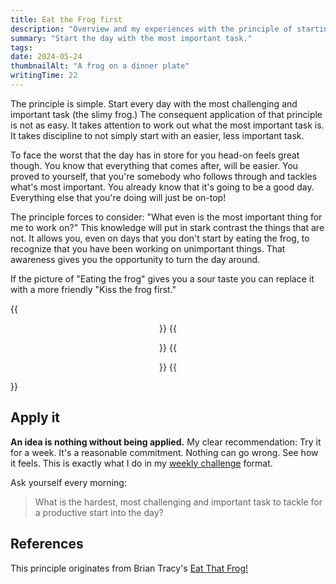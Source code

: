 ```yaml
---
title: Eat the Frog first
description: "Overview and my experiences with the principle of starting the day with the most challenging and important task. Kiss the frog first!"
summary: "Start the day with the most important task."
tags:
date: 2024-05-24
thumbnailAlt: "A frog on a dinner plate"
writingTime: 22
---
```


The principle is simple.
Start every day with the most challenging and important task (the slimy
frog.)
The consequent application of that principle is not as easy.
It takes attention to work out what the most important task is.
It takes discipline to not simply start with an easier, less important task.

To face the worst that the day has in store for you head-on feels great
though.
You know that everything that comes after, will be easier.
You proved to yourself, that you're somebody who follows through and tackles
what's most important.
You already know that it's going to be a good day.
Everything else that you're doing will just be on-top!

The principle forces to consider: "What even is the most important thing for
me to work on?"
This knowledge will put in stark contrast the things that are not.
It allows you, even on days that you don't start by eating the frog, to
recognize that you have been working on unimportant things.
That awareness gives you the opportunity to turn the day around.

If the picture of "Eating the frog" gives you a sour taste you can
replace it with a more friendly "Kiss the frog first."

{{<center>}}
    {{<figure src="eat-that-frog.jpeg" class="w-11/12" alt="A frog on a plate in front of you" caption="Eat the frog">}}
    {{<figure src="kiss-the-frog-first.jpeg" class="w-11/12" alt="Man kisses a frog in a pond" caption="Kiss the frog">}}
{{</center>}}

## Apply it

**An idea is nothing without being applied.**
My clear recommendation:
Try it for a week.
It's a reasonable commitment.
Nothing can go wrong.
See how it feels.
This is exactly what I do in my [weekly challenge](misc/challenges)
format.

Ask yourself every morning:

> What is the hardest, most challenging and important task to tackle for a
productive start into the day?

## References

This principle originates from Brian Tracy's [Eat That Frog!](https://www.amazon.com/Eat-That-Frog-Great-Procrastinating/dp/162656941X)
